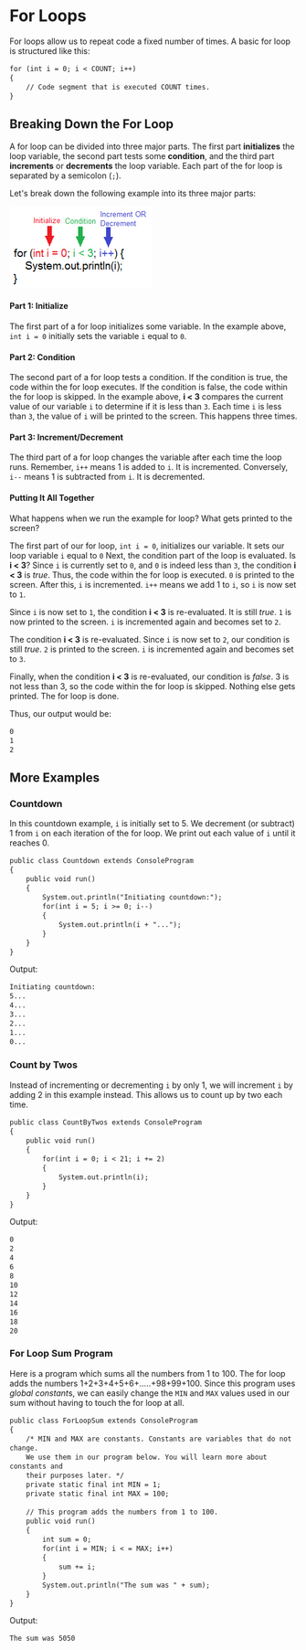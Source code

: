 # For Loops

For loops allow us to repeat code a fixed number of times. A basic for loop is structured like this:

```
for (int i = 0; i < COUNT; i++) 
{
    // Code segment that is executed COUNT times.
}
```

## Breaking Down the For Loop

A for loop can be divided into three major parts. The first part **initializes** the loop variable, the second part tests some **condition**, and the third part **increments** or **decrements** the loop variable. Each part of the for loop is separated by a semicolon (`;`). 

Let's break down the following example into its three major parts:

![CodeHS](../static/basicJava/breaking_down_a_for_loop.png "CodeHS")


#### Part 1: Initialize

The first part of a for loop initializes some variable. In the example above, `int i = 0` initially sets the variable `i` equal to `0`.

#### Part 2: Condition

The second part of a for loop tests a condition. If the condition is true, the code within the for loop executes. If the condition is false, the code within the for loop is skipped. In the example above, 
**i < 3** compares the current value of our variable `i` to determine if it is less than `3`. Each time `i` is less than `3`, the value of `i` will be printed to the screen. This happens three times.

#### Part 3: Increment/Decrement

The third part of a for loop changes the variable after each time the loop runs. Remember, `i++` means 1 is added to `i`. It is incremented. Conversely, `i--` means 1 is subtracted from `i`. It is decremented.

#### Putting It All Together

What happens when we run the example for loop? What gets printed to the screen? 

The first part of our for loop, `int i = 0`, initializes our variable. It sets our loop variable `i` equal to `0` Next, the condition part of the loop is evaluated. Is **i < 3**? Since `i` is currently set to `0`, and `0` is indeed less than `3`, the condition **i < 3** is *true*. Thus, the code within the for loop is executed. `0` is printed to the screen. After this, `i` is incremented. `i++` means we add 1 to `i`, so `i` is now set to `1`.

Since `i` is now set to `1`, the condition **i < 3** is re-evaluated. It is still *true*. `1` is now printed to the screen. `i` is incremented again and becomes set to `2`.

The condition **i < 3** is re-evaluated. Since `i` is now set to `2`, our condition is still *true*. `2` is printed to the screen. `i` is incremented again and becomes set to `3`.

Finally, when the condition **i < 3** is re-evaluated, our condition is *false*. 3 is not less than 3, so the code within the for loop is skipped. Nothing else gets printed. The for loop is done.

Thus, our output would be:

```
0
1
2
```

## More Examples

### Countdown

In this countdown example, `i` is initially set to 5. We decrement (or subtract) 1 from `i` on each iteration of the for loop. We print out each value of `i` until it reaches 0.

```
public class Countdown extends ConsoleProgram
{
    public void run()
    {
        System.out.println("Initiating countdown:");
        for(int i = 5; i >= 0; i--)
        {
            System.out.println(i + "...");
        }
    }
}
```
Output:
```
Initiating countdown:
5...
4...
3...
2...
1...
0...
```

### Count by Twos

Instead of incrementing or decrementing `i` by only 1, we will increment `i` by adding 2 in this example instead. This allows us to count up by two each time.

```
public class CountByTwos extends ConsoleProgram
{
    public void run()
    {
        for(int i = 0; i < 21; i += 2)
        {
        	System.out.println(i);
        }
    }
}
```
Output:
```
0
2
4
6
8
10
12
14
16
18
20
```

### For Loop Sum Program

Here is a program which sums all the numbers from 1 to 100. The for loop adds the numbers 1+2+3+4+5+6+.....+98+99+100. Since this program uses *global constant*s, we can easily change the `MIN` and `MAX` values used in our sum without having to touch the for loop at all.

```
public class ForLoopSum extends ConsoleProgram
{
    /* MIN and MAX are constants. Constants are variables that do not change.
    We use them in our program below. You will learn more about constants and 
    their purposes later. */
    private static final int MIN = 1;
    private static final int MAX = 100;

    // This program adds the numbers from 1 to 100.
    public void run()
    {
    	int sum = 0;
    	for(int i = MIN; i < = MAX; i++)
    	{
    		sum += i;
    	}
    	System.out.println("The sum was " + sum);
    }
}
```
Output:
```
The sum was 5050
```




